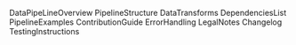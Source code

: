DataPipeLineOverview
PipelineStructure
DataTransforms
DependenciesList
PipelineExamples
ContributionGuide
ErrorHandling
LegalNotes
Changelog
TestingInstructions
